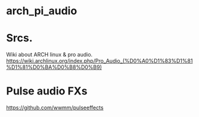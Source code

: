 # arch_pi_audio

# Srcs.

Wiki about ARCH linux & pro audio.
https://wiki.archlinux.org/index.php/Pro_Audio_(%D0%A0%D1%83%D1%81%D1%81%D0%BA%D0%B8%D0%B9)

# Pulse audio FXs
https://github.com/wwmm/pulseeffects

